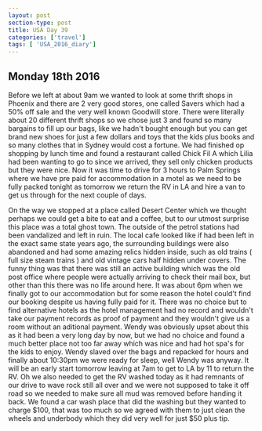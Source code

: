 ```yaml
---
layout: post
section-type: post
title: USA Day 39
categories: ['travel']
tags: [ 'USA_2016_diary']
---
```

## Monday 18th 2016  

Before we left at about 9am we wanted to look at some thrift shops in Phoenix and there are 2 very good stores, one called Savers which had a 50% off sale and the very well known Goodwill store. There were literally about 20 different thrift shops so we chose just 3 and found so many bargains to fill up our bags, like we hadn't bought enough but you can get brand new shoes for just a few dollars and toys that the kids plus books and so many clothes that in Sydney would cost a fortune.
We had finished op shopping by lunch time and found a restaurant called Chick Fil A which Lilia had been wanting to go to since we arrived, they sell only chicken products but they were nice.
Now it was time to drive for 3 hours to Palm Springs where we have pre paid for accommodation in a motel as we need to be fully packed tonight as tomorrow we return the RV in LA and hire a van to get us through for the next couple of days.

On the way we stopped at a place called Desert Center which we thought perhaps we could get a bite to eat and a coffee, but to our utmost surprise this place was a total ghost town. The outside of the petrol stations had been vandalized and left in ruin. The local cafe looked like if had been left in the exact same state years ago, the surrounding buildings were also abandoned and had some amazing relics hidden inside, such as old trains ( full size steam trains ) and old vintage cars half hidden under covers. The funny thing was that there was still an active building which was the old post office where people were actually arriving to check their mail box, but other than this there was no life around here. It was about 6pm when we finally got to our accommodation but for some reason the hotel could't find our booking despite us having fully paid for it. There was no choice but to find alternative hotels as the hotel management had no record and wouldn't take our payment records as proof of payment and they wouldn't give us a room without an aditional payment. Wendy was obviously upset about this as it had been a very long day by now, but we had no choice and found a much better place not too far away which was nice and had hot spa's for the kids to enjoy. Wendy slaved over the bags and repacked for hours and finally about 10:30pm we were ready for sleep, well Wendy was anyway. It will be an early start tomorrow leaving at 7am to get to LA by 11 to return the RV. Oh we also needed to get the RV washed today as it had remnants of our drive to wave rock still all over and we were not supposed to take it off road so we needed to make sure all mud was removed before handing it back. We found a car wash place that did the washing but they wanted to charge $100, that was too much so we agreed with them to just clean the wheels and underbody which they did very well for just $50 plus tip.
